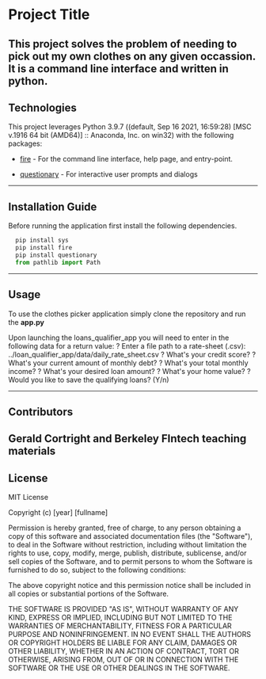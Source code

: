 # Project Title

This project solves the problem of needing to pick out my own clothes on any given occassion. It is a command line interface and written in python. 
---

## Technologies

This project leverages Python 3.9.7 ((default, Sep 16 2021, 16:59:28) [MSC v.1916 64 bit (AMD64)] :: Anaconda, Inc. on win32) with the following packages:
 
* [fire](https://github.com/google/python-fire) - For the command line interface, help page, and entry-point.

* [questionary](https://github.com/tmbo/questionary) - For interactive user prompts and dialogs


---

## Installation Guide

Before running the application first install the following dependencies.

```python
  pip install sys
  pip install fire
  pip install questionary
  from pathlib import Path
```

---

## Usage

To use the clothes picker application simply clone the repository and run the **app.py** 

Upon launching the loans_qualifier_app you will need to enter in the following data for a return value:
? Enter a file path to a rate-sheet (.csv): ../loan_qualifier_app/data/daily_rate_sheet.csv
? What's your credit score?
? What's your current amount of monthly debt?
? What's your total monthly income?
? What's your desired loan amount?
? What's your home value?
? Would you like to save the qualifying loans? (Y/n)

---

## Contributors

Gerald Cortright and Berkeley FIntech teaching materials
---

## License

MIT License

Copyright (c) [year] [fullname]

Permission is hereby granted, free of charge, to any person obtaining a copy
of this software and associated documentation files (the "Software"), to deal
in the Software without restriction, including without limitation the rights
to use, copy, modify, merge, publish, distribute, sublicense, and/or sell
copies of the Software, and to permit persons to whom the Software is
furnished to do so, subject to the following conditions:

The above copyright notice and this permission notice shall be included in all
copies or substantial portions of the Software.

THE SOFTWARE IS PROVIDED "AS IS", WITHOUT WARRANTY OF ANY KIND, EXPRESS OR
IMPLIED, INCLUDING BUT NOT LIMITED TO THE WARRANTIES OF MERCHANTABILITY,
FITNESS FOR A PARTICULAR PURPOSE AND NONINFRINGEMENT. IN NO EVENT SHALL THE
AUTHORS OR COPYRIGHT HOLDERS BE LIABLE FOR ANY CLAIM, DAMAGES OR OTHER
LIABILITY, WHETHER IN AN ACTION OF CONTRACT, TORT OR OTHERWISE, ARISING FROM,
OUT OF OR IN CONNECTION WITH THE SOFTWARE OR THE USE OR OTHER DEALINGS IN THE
SOFTWARE.
